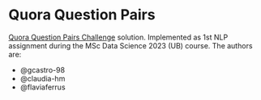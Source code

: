 #  Quora Question Pairs
[Quora Question Pairs Challenge](https://www.kaggle.com/c/quora-question-pairs) 
solution. Implemented as 1st NLP assignment during the MSc Data Science 2023 
(UB) course. The authors are:
- @gcastro-98
- @claudia-hm
- @flaviaferrus
